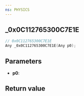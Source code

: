 ```yaml
---
ns: PHYSICS
---
```

## _0x0C112765300C7E1E

```c
// 0x0C112765300C7E1E
Any _0x0C112765300C7E1E(Any p0);
```


## Parameters
* **p0**: 

## Return value
